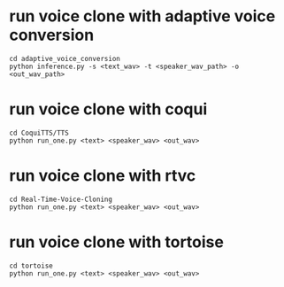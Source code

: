 
# run voice clone with adaptive voice conversion
```
cd adaptive_voice_conversion
python inference.py -s <text_wav> -t <speaker_wav_path> -o <out_wav_path>
```

# run voice clone with coqui
```
cd CoquiTTS/TTS
python run_one.py <text> <speaker_wav> <out_wav>
```

# run voice clone with rtvc
```
cd Real-Time-Voice-Cloning
python run_one.py <text> <speaker_wav> <out_wav>
```

# run voice clone with tortoise 
```
cd tortoise
python run_one.py <text> <speaker_wav> <out_wav>
```

